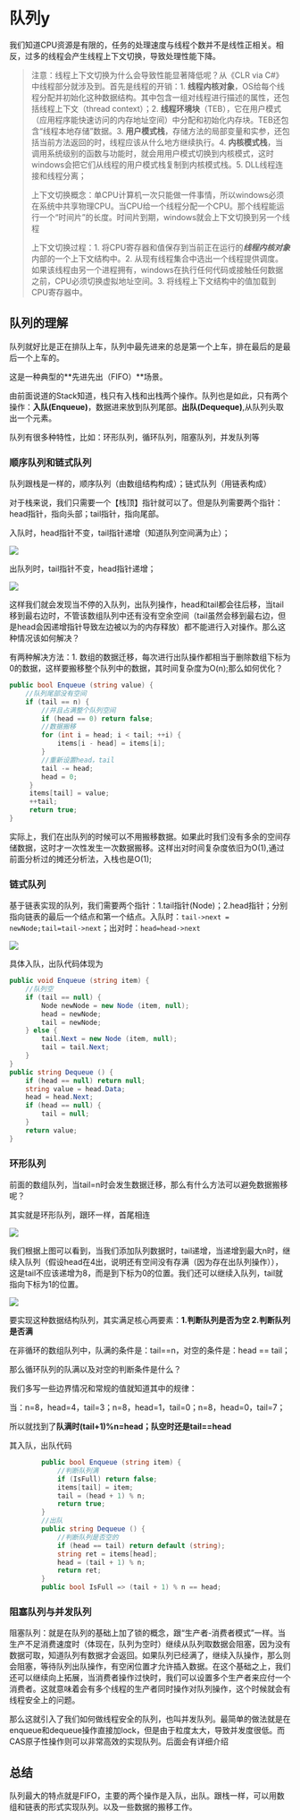 # 队列y

我们知道CPU资源是有限的，任务的处理速度与线程个数并不是线性正相关。相反，过多的线程会产生线程上下文切换，导致处理性能下降。

> 注意：线程上下文切换为什么会导致性能显著降低呢？从《CLR via C#》中线程部分就涉及到。首先是线程的开销：1. **线程内核对象**，OS给每个线程分配并初始化这种数据结构。其中包含一组对线程进行描述的属性，还包括线程上下文（thread context）；2. **线程环境块**（TEB），它在用户模式（应用程序能快速访问的内存地址空间）中分配和初始化内存块。TEB还包含“线程本地存储”数据。3. **用户模式栈**，存储方法的局部变量和实参，还包括当前方法返回的时，线程应该从什么地方继续执行。4. **内核模式栈**，当调用系统级别的函数与功能时，就会用用户模式切换到内核模式，这时windows会把它们从线程的用户模式栈复制到内核模式栈。5. DLL线程连接和线程分离；
>
> 上下文切换概念：单CPU计算机一次只能做一件事情，所以windows必须在系统中共享物理CPU。当CPU给一个线程分配一个CPU。那个线程能运行一个“时间片”的长度。时间片到期，windows就会上下文切换到另一个线程
>
> 上下文切换过程：1. 将CPU寄存器和值保存到当前正在运行的***线程内核对象***内部的一个上下文结构中。2. 从现有线程集合中选出一个线程提供调度。如果该线程由另一个进程拥有，windows在执行任何代码或接触任何数据之前，CPU必须切换虚拟地址空间。3. 将线程上下文结构中的值加载到CPU寄存器中。

## 队列的理解

队列就好比是正在排队上车，队列中最先进来的总是第一个上车，排在最后的是最后一个上车的。

这是一种典型的**先进先出（FIFO）**场景。

由前面说道的Stack知道，栈只有入栈和出栈两个操作。队列也是如此，只有两个操作：**入队(Enqueue)**，数据进来放到队列尾部。**出队(Dequeque)**,从队列头取出一个元素。

队列有很多种特性，比如：环形队列，循环队列，阻塞队列，并发队列等

### 顺序队列和链式队列

队列跟栈是一样的，顺序队列（由数组结构构成）；链式队列（用链表构成）

对于栈来说，我们只需要一个【栈顶】指针就可以了。但是队列需要两个指针：head指针，指向头部；tail指针，指向尾部。

入队时，head指针不变，tail指针递增（知道队列空间满为止）；

![](https://static001.geekbang.org/resource/image/5c/cb/5c0ec42eb797e8a7d48c9dbe89dc93cb.jpg)

出队列时，tail指针不变，head指针递增；

![](https://static001.geekbang.org/resource/image/de/0d/dea27f2c505dd8d0b6b86e262d03430d.jpg)

这样我们就会发现当不停的入队列，出队列操作，head和tail都会往后移，当tail移到最右边时，不管该数组队列中还有没有空余空间（tail虽然会移到最右边，但是head会因递增指针导致左边被以为的内存释放）都不能进行入对操作。那么这种情况该如何解决？

有两种解决方法：1. 数组的数据迁移，每次进行出队操作都相当于删除数组下标为0的数据，这样要搬移整个队列中的数据，其时间复杂度为O(n);那么如何优化？

```c#
public bool Enqueue (string value) {
    //队列尾部没有空间
    if (tail == n) {
        //并且占满整个队列空间
        if (head == 0) return false;
        //数据搬移
        for (int i = head; i < tail; ++i) {
            items[i - head] = items[i];
        }
        //重新设置head，tail
        tail -= head;
        head = 0;
     }
     items[tail] = value;
     ++tail;
     return true;
}
```

实际上，我们在出队列的时候可以不用搬移数据。如果此时我们没有多余的空间存储数据，这时才一次性发生一次数据搬移。这样出对时间复杂度依旧为O(1),通过前面分析过的摊还分析法，入栈也是O(1);

### 链式队列

基于链表实现的队列，我们需要两个指针：1.tail指针(Node)；2.head指针；分别指向链表的最后一个结点和第一个结点。入队时：`tail->next = newNode;tail=tail->next`；出对时：`head=head->next`

![](https://static001.geekbang.org/resource/image/c9/93/c916fe2212f8f543ddf539296444d393.jpg)

具体入队，出队代码体现为

```C#
public void Enqueue (string item) {
    //队列空
    if (tail == null) {
        Node newNode = new Node (item, null);
        head = newNode;
        tail = newNode;
    } else {
       	tail.Next = new Node (item, null);
       	tail = tail.Next;
    }
}
public string Dequeue () {
    if (head == null) return null;
    string value = head.Data;
    head = head.Next;
    if (head == null) {
        tail = null;
    }
    return value;
}
```

### 环形队列

前面的数组队列，当tail=n时会发生数据迁移，那么有什么方法可以避免数据搬移呢？

其实就是环形队列，跟环一样，首尾相连

![](https://static001.geekbang.org/resource/image/58/90/58ba37bb4102b87d66dffe7148b0f990.jpg)

我们根据上图可以看到，当我们添加队列数据时，tail递增，当递增到最大n时，继续入队列（假设head在4出，说明还有空间没有存满（因为存在出队列操作）），这是tail不应该递增为8，而是到下标为0的位置。我们还可以继续入队列，tail就指向下标为1的位置。

![](https://static001.geekbang.org/resource/image/71/80/71a41effb54ccea9dd463bde1b6abe80.jpg)

要实现这种数据结构队列，其实满足核心两要素：**1.判断队列是否为空 2.判断队列是否满**

在非循环的数组队列中，队满的条件是：tail==n，对空的条件是：head == tail；

那么循环队列的队满以及对空的判断条件是什么？

我们多写一些边界情况和常规的值就知道其中的规律：

当：n=8，head=4，tail=3；n=8，head=1，tail=0；n=8，head=0，tail=7；

所以就找到了**队满时(tail+1)%n=head；队空时还是tail==head**

其入队，出队代码

```c#
		public bool Enqueue (string item) {
            //判断队列满
            if (IsFull) return false;
            items[tail] = item;
            tail = (head + 1) % n;
            return true;
        }
        //出队
        public string Dequeue () {
            //判断队列是否空的
            if (head == tail) return default (string);
            string ret = items[head];
            head = (tail + 1) % n;
            return ret;
        }
        public bool IsFull => (tail + 1) % n == head;
```

### 阻塞队列与并发队列

阻塞队列：就是在队列的基础上加了锁的概念，跟“生产者-消费者模式”一样。当生产不足消费速度时（体现在，队列为空时）继续从队列取数据会阻塞，因为没有数据可取，知道队列有数据才会返回。如果队列已经满了，继续入队操作，那么则会阻塞，等待队列出队操作，有空闲位置才允许插入数据。在这个基础之上，我们还可以继续向上拓展，当消费者操作过快时，我们可以设置多个生产者来应付一个消费者。这就意味着会有多个线程的生产者同时操作对队列操作，这个时候就会有线程安全上的问题。

那么这就引入了我们如何做线程安全的队列，也叫并发队列。最简单的做法就是在enqueue和dequeue操作直接加lock，但是由于粒度太大，导致并发度很低。而CAS原子性操作则可以非常高效的实现队列。后面会有详细介绍

## 总结

队列最大的特点就是FIFO，主要的两个操作是入队，出队。跟栈一样，可以用数组和链表的形式实现队列。以及一些数据的搬移工作。